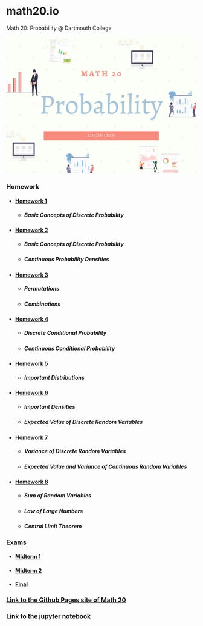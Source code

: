 # math20.io
Math 20: Probability @ Dartmouth College


<p align = "center" >
<img src="./images/Math 20.png" alt="" width="600">
</p>

### Homework

* #### [Homework 1](https://github.com/fudab/math20.io/tree/master/homework/M20_HW1)
  * ##### Basic Concepts of Discrete Probability
  
* #### [Homework 2](https://github.com/fudab/math20.io/tree/master/homework/M20_HW2)
  * ##### Basic Concepts of Discrete Probability
  * ##### Continuous Probability Densities
  
* #### [Homework 3](https://github.com/fudab/math20.io/tree/master/homework/M20_HW3)
  * ##### Permutations
  * ##### Combinations
  
* #### [Homework 4](https://github.com/fudab/math20.io/tree/master/homework/M20_HW4)
  * ##### Discrete Conditional Probability
  * ##### Continuous Conditional Probability
  
* #### [Homework 5](https://github.com/fudab/math20.io/tree/master/homework/M20_HW5)
  * ##### Important Distributions

* #### [Homework 6](https://github.com/fudab/math20.io/tree/master/homework/M20_HW6)
  * ##### Important Densities
  * ##### Expected Value of Discrete Random Variables
  
* #### [Homework 7](https://github.com/fudab/math20.io/tree/master/homework/M20_HW7)
  * ##### Variance of Discrete Random Variables
  * ##### Expected Value and Variance of Continuous Random Variables
  
* #### [Homework 8](https://github.com/fudab/math20.io/tree/master/homework/M20_HW8)
  * ##### Sum of Random Variables
  * ##### Law of Large Numbers
  * ##### Central Limit Theorem
  
### Exams

* #### [Midterm 1](https://github.com/fudab/math20.io/tree/master/exams/Midterm1)
* #### [Midterm 2](https://github.com/fudab/math20.io/tree/master/exams/Midterm2)
* #### [Final](https://github.com/fudab/math20.io/tree/master/exams/Final)


### [Link to the Github Pages site of Math 20](https://fudab.github.io/math20) 

### [Link to the jupyter notebook](https://github.com/fudab/math20.io/tree/master/scripts)
